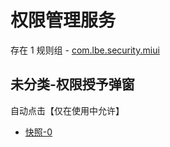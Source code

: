 # 权限管理服务

存在 1 规则组 - [com.lbe.security.miui](/src/apps/com.lbe.security.miui.ts)

## 未分类-权限授予弹窗

自动点击【仅在使用中允许】

- [快照-0](https://i.gkd.li/i/13761264)
